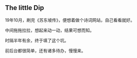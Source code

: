 ## The little Dip

19年10月，刷完《苏东坡传》，便想着做个诗词网站，自己看看就好。

中间拖拖拉拉，想起来动一动，结果可想而知。

时隔半年有余，终于填了这个坑。

前后台都很简单，还有诸多待办，慢慢来。
